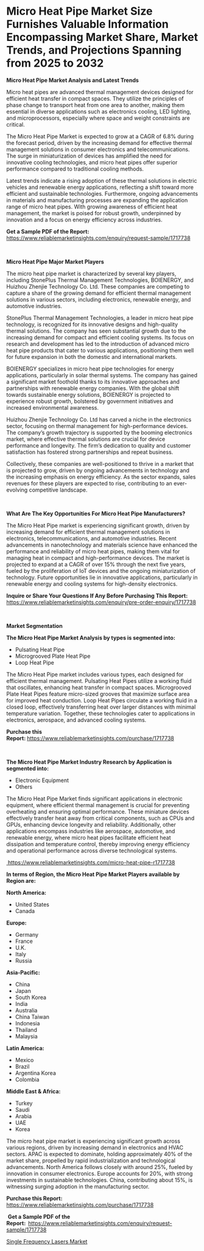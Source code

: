 <p><h1>Micro Heat Pipe Market Size Furnishes Valuable Information Encompassing Market Share, Market Trends, and Projections Spanning from 2025 to 2032</h1></p><p><strong>Micro Heat Pipe Market Analysis and Latest Trends</strong></p>
<p><p>Micro heat pipes are advanced thermal management devices designed for efficient heat transfer in compact spaces. They utilize the principles of phase change to transport heat from one area to another, making them essential in diverse applications such as electronics cooling, LED lighting, and microprocessors, especially where space and weight constraints are critical.</p><p>The Micro Heat Pipe Market is expected to grow at a CAGR of 6.8% during the forecast period, driven by the increasing demand for effective thermal management solutions in consumer electronics and telecommunications. The surge in miniaturization of devices has amplified the need for innovative cooling technologies, and micro heat pipes offer superior performance compared to traditional cooling methods. </p><p>Latest trends indicate a rising adoption of these thermal solutions in electric vehicles and renewable energy applications, reflecting a shift toward more efficient and sustainable technologies. Furthermore, ongoing advancements in materials and manufacturing processes are expanding the application range of micro heat pipes. With growing awareness of efficient heat management, the market is poised for robust growth, underpinned by innovation and a focus on energy efficiency across industries.</p></p>
<p><strong>Get a Sample PDF of the Report:&nbsp;</strong> <a href="https://www.reliablemarketinsights.com/enquiry/request-sample/1717738?utm_campaign=2441&utm_medium=2&utm_source=Github&utm_content=ia&utm_term=06042025&utm_id=micro-heat-pipe">https://www.reliablemarketinsights.com/enquiry/request-sample/1717738</a></p>
<p>&nbsp;</p>
<p><strong>Micro Heat Pipe Major Market Players</strong></p>
<p><p>The micro heat pipe market is characterized by several key players, including StonePlus Thermal Management Technologies, BOIENERGY, and Huizhou Zhenjie Technology Co. Ltd. These companies are competing to capture a share of the growing demand for efficient thermal management solutions in various sectors, including electronics, renewable energy, and automotive industries.</p><p>StonePlus Thermal Management Technologies, a leader in micro heat pipe technology, is recognized for its innovative designs and high-quality thermal solutions. The company has seen substantial growth due to the increasing demand for compact and efficient cooling systems. Its focus on research and development has led to the introduction of advanced micro heat pipe products that cater to various applications, positioning them well for future expansion in both the domestic and international markets.</p><p>BOIENERGY specializes in micro heat pipe technologies for energy applications, particularly in solar thermal systems. The company has gained a significant market foothold thanks to its innovative approaches and partnerships with renewable energy companies. With the global shift towards sustainable energy solutions, BOIENERGY is projected to experience robust growth, bolstered by government initiatives and increased environmental awareness.</p><p>Huizhou Zhenjie Technology Co. Ltd has carved a niche in the electronics sector, focusing on thermal management for high-performance devices. The company’s growth trajectory is supported by the booming electronics market, where effective thermal solutions are crucial for device performance and longevity. The firm’s dedication to quality and customer satisfaction has fostered strong partnerships and repeat business.</p><p>Collectively, these companies are well-positioned to thrive in a market that is projected to grow, driven by ongoing advancements in technology and the increasing emphasis on energy efficiency. As the sector expands, sales revenues for these players are expected to rise, contributing to an ever-evolving competitive landscape.</p></p>
<p>&nbsp;</p>
<p><strong>What Are The Key Opportunities For Micro Heat Pipe Manufacturers?</strong></p>
<p><p>The Micro Heat Pipe market is experiencing significant growth, driven by increasing demand for efficient thermal management solutions in electronics, telecommunications, and automotive industries. Recent advancements in nanotechnology and materials science have enhanced the performance and reliability of micro heat pipes, making them vital for managing heat in compact and high-performance devices. The market is projected to expand at a CAGR of over 15% through the next five years, fueled by the proliferation of IoT devices and the ongoing miniaturization of technology. Future opportunities lie in innovative applications, particularly in renewable energy and cooling systems for high-density electronics.</p></p>
<p><strong>Inquire or Share Your Questions If Any Before Purchasing This Report:</strong> <a href="https://www.reliablemarketinsights.com/enquiry/pre-order-enquiry/1717738?utm_campaign=2441&utm_medium=2&utm_source=Github&utm_content=ia&utm_term=06042025&utm_id=micro-heat-pipe">https://www.reliablemarketinsights.com/enquiry/pre-order-enquiry/1717738</a></p>
<p>&nbsp;</p>
<p><strong>Market Segmentation</strong></p>
<p><strong>The Micro Heat Pipe Market Analysis by types is segmented into:</strong></p>
<p><ul><li>Pulsating Heat Pipe</li><li>Microgrooved Plate Heat Pipe</li><li>Loop Heat Pipe</li></ul></p>
<p><p>The Micro Heat Pipe market includes various types, each designed for efficient thermal management. Pulsating Heat Pipes utilize a working fluid that oscillates, enhancing heat transfer in compact spaces. Microgrooved Plate Heat Pipes feature micro-sized grooves that maximize surface area for improved heat conduction. Loop Heat Pipes circulate a working fluid in a closed loop, effectively transferring heat over larger distances with minimal temperature variation. Together, these technologies cater to applications in electronics, aerospace, and advanced cooling systems.</p></p>
<p><strong>Purchase this Report:&nbsp;</strong><a href="https://www.reliablemarketinsights.com/purchase/1717738?utm_campaign=2441&utm_medium=2&utm_source=Github&utm_content=ia&utm_term=06042025&utm_id=micro-heat-pipe">https://www.reliablemarketinsights.com/purchase/1717738</a></p>
<p>&nbsp;</p>
<p><strong>The Micro Heat Pipe Market Industry Research by Application is segmented into:</strong></p>
<p><ul><li>Electronic Equipment</li><li>Others</li></ul></p>
<p><p>The Micro Heat Pipe Market finds significant applications in electronic equipment, where efficient thermal management is crucial for preventing overheating and ensuring optimal performance. These miniature devices effectively transfer heat away from critical components, such as CPUs and GPUs, enhancing device longevity and reliability. Additionally, other applications encompass industries like aerospace, automotive, and renewable energy, where micro heat pipes facilitate efficient heat dissipation and temperature control, thereby improving energy efficiency and operational performance across diverse technological systems.</p></p>
<p><a href="https://www.reliablemarketinsights.com/micro-heat-pipe-r1717738?utm_campaign=2441&utm_medium=2&utm_source=Github&utm_content=ia&utm_term=06042025&utm_id=micro-heat-pipe">&nbsp;https://www.reliablemarketinsights.com/micro-heat-pipe-r1717738</a></p>
<p><strong>In terms of Region, the Micro Heat Pipe Market Players available by Region are:</strong></p>
<p>
    <p> <strong> North America: </strong>
        <ul>
            <li>United States</li>
            <li>Canada</li>
        </ul>
        </p> 
    <p> <strong> Europe: </strong>
        <ul>
            <li>Germany</li>
            <li>France</li>
            <li>U.K.</li>
            <li>Italy</li>
            <li>Russia</li>
        </ul>
        </p> 
    <p> <strong> Asia-Pacific: </strong>
        <ul>
            <li>China</li>
            <li>Japan</li>
            <li>South Korea</li>
            <li>India</li>
            <li>Australia</li>
            <li>China Taiwan</li>
            <li>Indonesia</li>
            <li>Thailand</li>
            <li>Malaysia</li>
        </ul>
        </p> 
    <p> <strong> Latin America: </strong>
        <ul>
            <li>Mexico</li>
            <li>Brazil</li>
            <li>Argentina Korea</li>
            <li>Colombia</li>
        </ul>
        </p> 
    <p> <strong> Middle East & Africa: </strong>
        <ul>
            <li>Turkey</li>
            <li>Saudi</li>
            <li>Arabia</li>
            <li>UAE</li>
            <li>Korea</li>
        </ul>
    </p>
    </p>
<p><p>The micro heat pipe market is experiencing significant growth across various regions, driven by increasing demand in electronics and HVAC sectors. APAC is expected to dominate, holding approximately 40% of the market share, propelled by rapid industrialization and technological advancements. North America follows closely with around 25%, fueled by innovation in consumer electronics. Europe accounts for 20%, with strong investments in sustainable technologies. China, contributing about 15%, is witnessing surging adoption in the manufacturing sector.</p></p>
<p><strong>Purchase this Report: </strong><a href="https://www.reliablemarketinsights.com/purchase/1717738?utm_campaign=2441&utm_medium=2&utm_source=Github&utm_content=ia&utm_term=06042025&utm_id=micro-heat-pipe">https://www.reliablemarketinsights.com/purchase/1717738</a></p>
<p>&nbsp;<strong>Get a Sample PDF of the Report:&nbsp;&nbsp;</strong><a href="https://www.reliablemarketinsights.com/enquiry/request-sample/1717738?utm_campaign=2441&utm_medium=2&utm_source=Github&utm_content=ia&utm_term=06042025&utm_id=micro-heat-pipe">https://www.reliablemarketinsights.com/enquiry/request-sample/1717738</a></p>
<p><strong></strong></p>
<p><p><a href="https://github.com/chungwimbu4/Market-Research-Report-List-1/blob/main/single-frequency-lasers-market.md?utm_campaign=2441&utm_medium=2&utm_source=Github&utm_content=ia&utm_term=06042025&utm_id=micro-heat-pipe">Single Frequency Lasers Market</a></p></p>